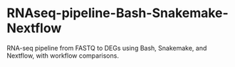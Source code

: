 # RNAseq-pipeline-Bash-Snakemake-Nextflow
RNA-seq pipeline from FASTQ to DEGs using Bash, Snakemake, and Nextflow, with workflow comparisons.
